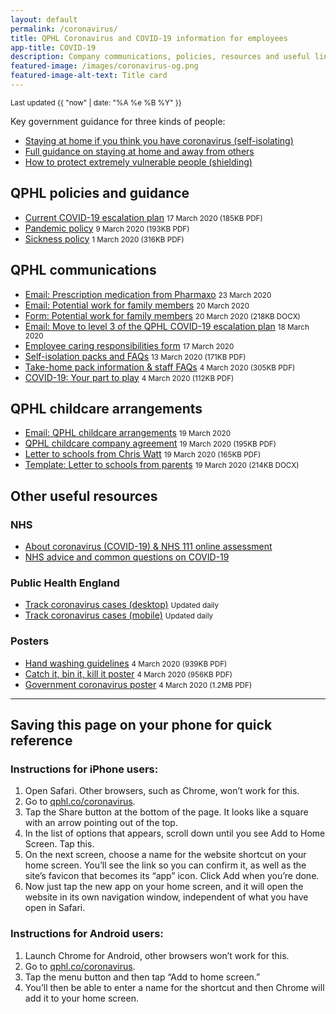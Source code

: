 ```yaml
---
layout: default
permalink: /coronavirus/
title: QPHL Coronavirus and COVID-19 information for employees
app-title: COVID-19
description: Company communications, policies, resources and useful links about the COVID-19 pandemic.
featured-image: /images/coronavirus-og.png
featured-image-alt-text: Title card
---
```


<small>Last updated {{ "now" | date: "%A %e %B %Y" }}</small>

<div class="hero--warning">
    <p>Key government guidance for three kinds of people:
    <ul>
        <li><a href="https://www.gov.uk/government/publications/covid-19-stay-at-home-guidance">Staying at home if you think you have coronavirus (self-isolating)</a></li>
        <li><a href="https://www.gov.uk/government/publications/full-guidance-on-staying-at-home-and-away-from-others">Full guidance on staying at home and away from others</a></li>
        <li><a href="https://www.gov.uk/government/publications/guidance-on-shielding-and-protecting-extremely-vulnerable-persons-from-covid-19/guidance-on-shielding-and-protecting-extremely-vulnerable-persons-from-covid-19">How to protect extremely vulnerable people (shielding)</a></li>
    </ul>
</div>

## QPHL policies and guidance

- [Current COVID-19 escalation plan](/downloads/qphl-coronavirus-plan-v4.pdf) <small>17 March 2020 (185KB PDF)</small>
- [Pandemic policy](/downloads/qphl-pandemic-policy.pdf) <small>9 March 2020 (193KB PDF)</small>
- [Sickness policy](/downloads/qphl-sickness-policy.pdf) <small>1 March 2020 (316KB PDF)</small>

## QPHL communications

- [Email: Prescription medication from Pharmaxo](/downloads/emails/prescription-medication-from-pharmaxo/) <small>23 March 2020</small>
- [Email: Potential work for family members](/downloads/emails/potential-work-for-family-members/) <small>20 March 2020</small>
- [Form: Potential work for family members](/downloads/potential-work-for-family-members-form.docx) <small>20 March 2020 (218KB DOCX)</small>
- [Email: Move to level 3 of the QPHL COVID-19 escalation plan](/downloads/emails/move-to-level-3-of-the-qphl-covid-19-escalation-plan/) <small>18 March 2020</small>
- [Employee caring responsibilities form](https://bit.ly/qphlcare) <small>17 March 2020</small>
- [Self-isolation packs and FAQs](/downloads/self-isolation-packs.pdf) <small>13 March 2020 (171KB PDF)</small>
- [Take-home pack information & staff FAQs](/downloads/take-home-pack-information.pdf) <small>4 March 2020 (305KB PDF)</small>
- [COVID-19: Your part to play](/downloads/covid-19-your-part-to-play.pdf) <small>4 March 2020 (112KB PDF)</small>

## QPHL childcare arrangements

- [Email: QPHL childcare arrangements](/downloads/emails/qphl-childcare-arrangements/) <small>19 March 2020</small>
- [QPHL childcare company agreement](/downloads/qphl-childcare-company-agreement.pdf) <small>19 March 2020 (195KB PDF)</small>
- [Letter to schools from Chris Watt](/downloads/letter-to-schools-from-chris-watt.pdf) <small>19 March 2020 (165KB PDF)</small>
- [Template: Letter to schools from parents](/downloads/letter-to-schools-from-parents.docx) <small>19 March 2020 (214KB DOCX)</small>

## Other useful resources

### NHS

- [About coronavirus (COVID-19) & NHS 111 online assessment](https://111.nhs.uk/service/COVID-19/)
- [NHS advice and common questions on COVID-19](https://www.nhs.uk/conditions/coronavirus-covid-19/)

### Public Health England

- [Track coronavirus cases (desktop)](https://www.arcgis.com/apps/opsdashboard/index.html#/f94c3c90da5b4e9f9a0b19484dd4bb14) <small>Updated daily</small>
- [Track coronavirus cases (mobile)](https://www.arcgis.com/apps/opsdashboard/index.html#/ae5dda8f86814ae99dde905d2a9070ae) <small>Updated daily</small>

### Posters

- [Hand washing guidelines](/downloads/hand-washing-guidelines.pdf) <small>4 March 2020 (939KB PDF)</small>
- [Catch it, bin it, kill it poster](/downloads/catch-bin-kill.pdf) <small>4 March 2020 (956KB PDF)</small>
- [Government coronavirus poster](/downloads/government-coronavirus-poster.pdf) <small>4 March 2020 (1.2MB PDF)</small>

---

## Saving this page on your phone for quick reference

### Instructions for iPhone users:

1. Open Safari. Other browsers, such as Chrome, won’t work for this.
2. Go to [qphl.co/coronavirus](https://qphl.co/coronavirus/).
3. Tap the Share button at the bottom of the page. It looks like a square with an arrow pointing out of the top.
4. In the list of options that appears, scroll down until you see Add to Home Screen. Tap this.
5. On the next screen, choose a name for the website shortcut on your home screen. You’ll see the link so you can confirm it, as well as the site’s favicon that becomes its “app” icon. Click Add when you’re done.
6. Now just tap the new app on your home screen, and it will open the website in its own navigation window, independent of what you have open in Safari.

### Instructions for Android users:

1. Launch Chrome for Android, other browsers won’t work for this.
2. Go to [qphl.co/coronavirus](https://qphl.co/coronavirus/).
3. Tap the menu button and then tap “Add to home screen.”
4. You’ll then be able to enter a name for the shortcut and then Chrome will add it to your home screen.